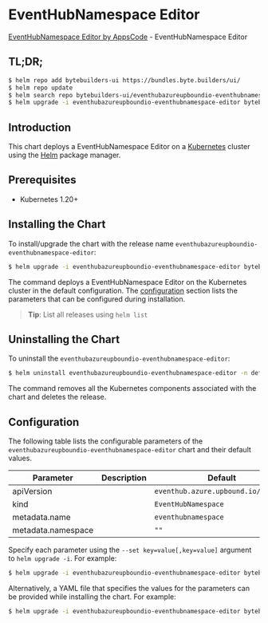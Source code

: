 # EventHubNamespace Editor

[EventHubNamespace Editor by AppsCode](https://byte.builders) - EventHubNamespace Editor

## TL;DR;

```bash
$ helm repo add bytebuilders-ui https://bundles.byte.builders/ui/
$ helm repo update
$ helm search repo bytebuilders-ui/eventhubazureupboundio-eventhubnamespace-editor --version=v0.4.18
$ helm upgrade -i eventhubazureupboundio-eventhubnamespace-editor bytebuilders-ui/eventhubazureupboundio-eventhubnamespace-editor -n default --create-namespace --version=v0.4.18
```

## Introduction

This chart deploys a EventHubNamespace Editor on a [Kubernetes](http://kubernetes.io) cluster using the [Helm](https://helm.sh) package manager.

## Prerequisites

- Kubernetes 1.20+

## Installing the Chart

To install/upgrade the chart with the release name `eventhubazureupboundio-eventhubnamespace-editor`:

```bash
$ helm upgrade -i eventhubazureupboundio-eventhubnamespace-editor bytebuilders-ui/eventhubazureupboundio-eventhubnamespace-editor -n default --create-namespace --version=v0.4.18
```

The command deploys a EventHubNamespace Editor on the Kubernetes cluster in the default configuration. The [configuration](#configuration) section lists the parameters that can be configured during installation.

> **Tip**: List all releases using `helm list`

## Uninstalling the Chart

To uninstall the `eventhubazureupboundio-eventhubnamespace-editor`:

```bash
$ helm uninstall eventhubazureupboundio-eventhubnamespace-editor -n default
```

The command removes all the Kubernetes components associated with the chart and deletes the release.

## Configuration

The following table lists the configurable parameters of the `eventhubazureupboundio-eventhubnamespace-editor` chart and their default values.

|     Parameter      | Description |                    Default                     |
|--------------------|-------------|------------------------------------------------|
| apiVersion         |             | <code>eventhub.azure.upbound.io/v1beta1</code> |
| kind               |             | <code>EventHubNamespace</code>                 |
| metadata.name      |             | <code>eventhubnamespace</code>                 |
| metadata.namespace |             | <code>""</code>                                |


Specify each parameter using the `--set key=value[,key=value]` argument to `helm upgrade -i`. For example:

```bash
$ helm upgrade -i eventhubazureupboundio-eventhubnamespace-editor bytebuilders-ui/eventhubazureupboundio-eventhubnamespace-editor -n default --create-namespace --version=v0.4.18 --set apiVersion=eventhub.azure.upbound.io/v1beta1
```

Alternatively, a YAML file that specifies the values for the parameters can be provided while
installing the chart. For example:

```bash
$ helm upgrade -i eventhubazureupboundio-eventhubnamespace-editor bytebuilders-ui/eventhubazureupboundio-eventhubnamespace-editor -n default --create-namespace --version=v0.4.18 --values values.yaml
```
